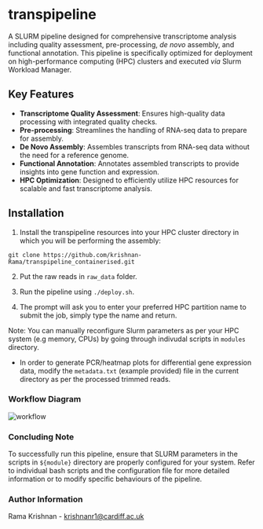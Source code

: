 # transpipeline
A SLURM pipeline designed for comprehensive transcriptome analysis including quality assessment, pre-processing, _de novo_ assembly, and functional annotation. This pipeline is specifically optimized for deployment on high-performance computing (HPC) clusters and executed _via_ Slurm Workload Manager.

## Key Features

- **Transcriptome Quality Assessment**: Ensures high-quality data processing with integrated quality checks.
- **Pre-processing**: Streamlines the handling of RNA-seq data to prepare for assembly.
- **De Novo Assembly**: Assembles transcripts from RNA-seq data without the need for a reference genome.
- **Functional Annotation**: Annotates assembled transcripts to provide insights into gene function and expression.
- **HPC Optimization**: Designed to efficiently utilize HPC resources for scalable and fast transcriptome analysis.


## Installation

1. Install the transpipeline resources into your HPC cluster directory in which you will be performing the assembly:  

```
git clone https://github.com/krishnan-Rama/transpipeline_containerised.git
```

2. Put the raw reads in `raw_data` folder.  

3. Run the pipeline using `./deploy.sh`.  

4. The prompt will ask you to enter your preferred HPC partition name to submit the job, simply type the name and return.

 Note: You can manually reconfigure Slurm parameters as per your HPC system (e.g memory, CPUs) by going through indivudal scripts in `modules` directory.  

- In order to generate PCR/heatmap plots for differential gene expression data, modify the `metadata.txt` (example provided) file in the current directory as per the processed trimmed reads.

### Workflow Diagram
![workflow](https://github.com/krishnan-Rama/transpipeline_containerised/assets/104147619/892ae381-69b3-45e8-a485-ccd50cf1794a)


### Concluding Note

To successfully run this pipeline, ensure that SLURM parameters in the scripts in `${module}` directory are properly configured for your system. Refer to individual bash scripts and the configuration file for more detailed information or to modify specific behaviours of the pipeline.

### Author Information

Rama Krishnan - krishnanr1@cardiff.ac.uk
